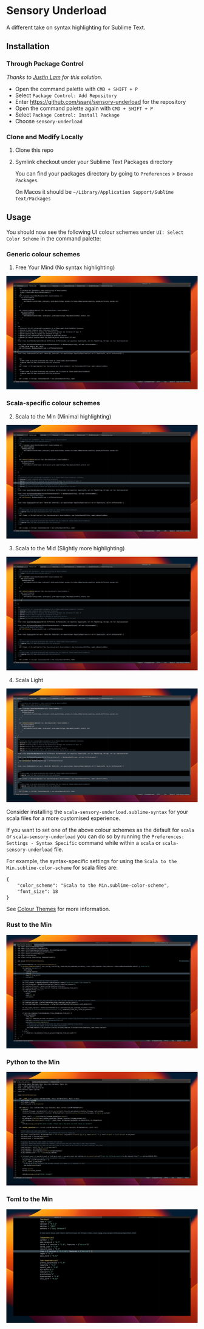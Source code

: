# Sensory Underload

A different take on syntax highlighting for Sublime Text.

## Installation

### Through Package Control

_Thanks to [Justin Lam](https://github.com/ninth-dev) for this solution_.

- Open the command palette with `CMD + SHIFT + P`
- Select `Package Control: Add Repository`
- Enter https://github.com/ssanj/sensory-underload for the repository
- Open the command palette again with `CMD + SHIFT + P`
- Select `Package Control: Install Package`
- Choose `sensory-underload`

### Clone and Modify Locally

1. Clone this repo
1. Symlink checkout under your Sublime Text Packages directory

    You can find your packages directory by going to `Preferences` > `Browse Packages`.

    On Macos it should be `~/Library/Application Support/Sublime Text/Packages`


## Usage

You should now see the following UI colour schemes under `UI: Select Color Scheme` in the command palette:

### Generic colour schemes

1. Free Your Mind (No syntax highlighting)

![Free Your Mind](images/free-your-mind/free-your-mind-small.png)

### Scala-specific colour schemes

2. Scala to the Min (Minimal highlighting)

![Scala to the min](images/syntax/scala-to-the-min/scala-to-the-min-small.png)

3. Scala to the Mid (Slightly more highlighting)

![Scala to the mid](images/syntax/scala-to-the-mid/scala-to-the-mid-small.png)

4. Scala Light

![Scala to the mid](images/syntax/scala-light/scala-light-small.png)

Consider installing the `scala-sensory-underload.sublime-syntax` for your scala files for a more customised experience.

If you want to set one of the above colour schemes as the default for `scala` or `scala-sensory-underload` you can do
so by running the `Preferences: Settings - Syntax Specific` command while within a `scala` or `scala-sensory-underload`
file.

For example, the syntax-specific settings for using the `Scala to the Min.sublime-color-scheme` for scala files are:

```
{
    "color_scheme": "Scala to the Min.sublime-color-scheme",
    "font_size": 18
}
```

See [Colour Themes](docs/colour-schemes.md) for more information.

### Rust to the Min

![Rust to the Min](images/syntax/rust-to-the-min/rust-to-the-min-small.png)

### Python to the Min

![Python to the Min](images/syntax/python-to-the-min/python-to-the-min-small.png)

### Toml to the Min

![Toml to the Min](images/syntax/toml-to-the-min/toml-to-the-min-small.png)
